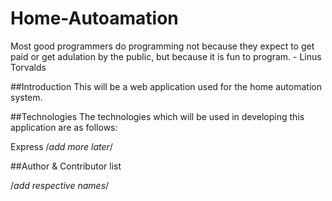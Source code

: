 # Home-Autoamation

Most good programmers do programming not because they expect to get paid or get adulation by the public, but because it is fun to program. - Linus Torvalds

##Introduction
This will be a web application used for the home automation system.

##Technologies
The technologies which will be used in developing this application are as follows:

Express
/*add more later*/

##Author & Contributor list

/*add respective names*/

